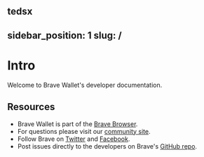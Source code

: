 tedsx
---
sidebar_position: 1
slug: /
---

# Intro

Welcome to Brave Wallet's developer documentation.


## Resources

- Brave Wallet is part of the [Brave Browser](https://brave.com/download/).
- For questions please visit our [community site](https://community.brave.com/c/support-and-troubleshooting/wallet/131).
- Follow Brave on [Twitter](https://twitter.com/brave) and [Facebook](https://www.facebook.com/BraveSoftware).
- Post issues directly to the developers on Brave's [GitHub repo](https://github.com/brave/brave-browser/issues/new/choose).

